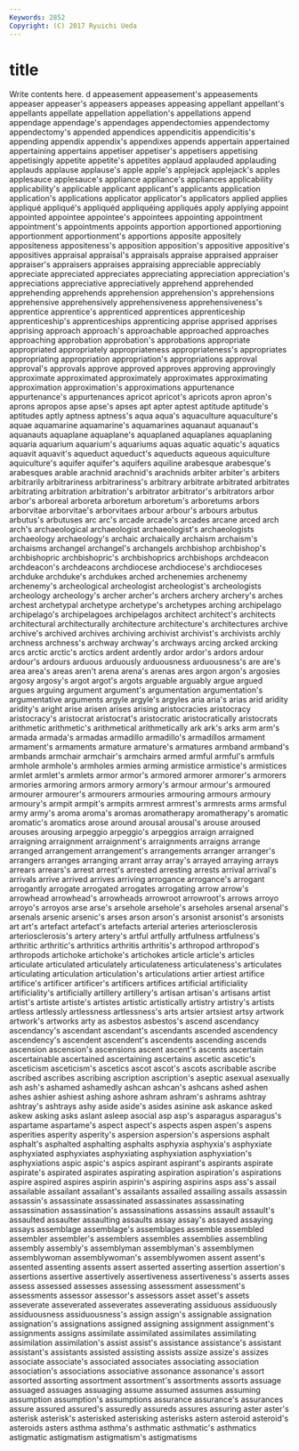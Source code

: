 ```yaml
---
Keywords: 2852 
Copyright: (C) 2017 Ryuichi Ueda
---
```


# title

Write contents here.
d appeasement appeasement's appeasements appeaser
appeaser's appeasers appeases appeasing appellant appellant's appellants appellate appellation appellation's
appellations append appendage appendage's appendages appendectomies appendectomy appendectomy's appended appendices
appendicitis appendicitis's appending appendix appendix's appendixes appends appertain appertained appertaining
appertains appetiser appetiser's appetisers appetising appetisingly appetite appetite's appetites applaud
applauded applauding applauds applause applause's apple apple's applejack applejack's apples
applesauce applesauce's appliance appliance's appliances applicability applicability's applicable applicant applicant's
applicants application application's applications applicator applicator's applicators applied applies appliqué
appliqué's appliquéd appliquéing appliqués apply applying appoint appointed appointee appointee's
appointees appointing appointment appointment's appointments appoints apportion apportioned apportioning apportionment
apportionment's apportions apposite appositely appositeness appositeness's apposition apposition's appositive appositive's
appositives appraisal appraisal's appraisals appraise appraised appraiser appraiser's appraisers appraises
appraising appreciable appreciably appreciate appreciated appreciates appreciating appreciation appreciation's appreciations
appreciative appreciatively apprehend apprehended apprehending apprehends apprehension apprehension's apprehensions apprehensive
apprehensively apprehensiveness apprehensiveness's apprentice apprentice's apprenticed apprentices apprenticeship apprenticeship's apprenticeships
apprenticing apprise apprised apprises apprising approach approach's approachable approached approaches
approaching approbation approbation's approbations appropriate appropriated appropriately appropriateness appropriateness's appropriates
appropriating appropriation appropriation's appropriations approval approval's approvals approve approved approves
approving approvingly approximate approximated approximately approximates approximating approximation approximation's approximations
appurtenance appurtenance's appurtenances apricot apricot's apricots apron apron's aprons apropos
apse apse's apses apt apter aptest aptitude aptitude's aptitudes aptly
aptness aptness's aqua aqua's aquaculture aquaculture's aquae aquamarine aquamarine's aquamarines
aquanaut aquanaut's aquanauts aquaplane aquaplane's aquaplaned aquaplanes aquaplaning aquaria aquarium
aquarium's aquariums aquas aquatic aquatic's aquatics aquavit aquavit's aqueduct aqueduct's
aqueducts aqueous aquiculture aquiculture's aquifer aquifer's aquifers aquiline arabesque arabesque's
arabesques arable arachnid arachnid's arachnids arbiter arbiter's arbiters arbitrarily arbitrariness
arbitrariness's arbitrary arbitrate arbitrated arbitrates arbitrating arbitration arbitration's arbitrator arbitrator's
arbitrators arbor arbor's arboreal arboreta arboretum arboretum's arboretums arbors arborvitae
arborvitae's arborvitaes arbour arbour's arbours arbutus arbutus's arbutuses arc arc's
arcade arcade's arcades arcane arced arch arch's archaeological archaeologist archaeologist's
archaeologists archaeology archaeology's archaic archaically archaism archaism's archaisms archangel archangel's
archangels archbishop archbishop's archbishopric archbishopric's archbishoprics archbishops archdeacon archdeacon's archdeacons
archdiocese archdiocese's archdioceses archduke archduke's archdukes arched archenemies archenemy archenemy's
archeological archeologist archeologist's archeologists archeology archeology's archer archer's archers archery
archery's arches archest archetypal archetype archetype's archetypes arching archipelago archipelago's
archipelagoes archipelagos architect architect's architects architectural architecturally architecture architecture's architectures
archive archive's archived archives archiving archivist archivist's archivists archly archness
archness's archway archway's archways arcing arcked arcking arcs arctic arctic's
arctics ardent ardently ardor ardor's ardors ardour ardour's ardours arduous
arduously arduousness arduousness's are are's area area's areas aren't arena
arena's arenas ares argon argon's argosies argosy argosy's argot argot's
argots arguable arguably argue argued argues arguing argument argument's argumentation
argumentation's argumentative arguments argyle argyle's argyles aria aria's arias arid
aridity aridity's aright arise arisen arises arising aristocracies aristocracy aristocracy's
aristocrat aristocrat's aristocratic aristocratically aristocrats arithmetic arithmetic's arithmetical arithmetically ark
ark's arks arm arm's armada armada's armadas armadillo armadillo's armadillos
armament armament's armaments armature armature's armatures armband armband's armbands armchair
armchair's armchairs armed armful armful's armfuls armhole armhole's armholes armies
arming armistice armistice's armistices armlet armlet's armlets armor armor's armored
armorer armorer's armorers armories armoring armors armory armory's armour armour's
armoured armourer armourer's armourers armouries armouring armours armoury armoury's armpit
armpit's armpits armrest armrest's armrests arms armsful army army's aroma
aroma's aromas aromatherapy aromatherapy's aromatic aromatic's aromatics arose around arousal
arousal's arouse aroused arouses arousing arpeggio arpeggio's arpeggios arraign arraigned
arraigning arraignment arraignment's arraignments arraigns arrange arranged arrangement arrangement's arrangements
arranger arranger's arrangers arranges arranging arrant array array's arrayed arraying
arrays arrears arrears's arrest arrest's arrested arresting arrests arrival arrival's
arrivals arrive arrived arrives arriving arrogance arrogance's arrogant arrogantly arrogate
arrogated arrogates arrogating arrow arrow's arrowhead arrowhead's arrowheads arrowroot arrowroot's
arrows arroyo arroyo's arroyos arse arse's arsehole arsehole's arseholes arsenal
arsenal's arsenals arsenic arsenic's arses arson arson's arsonist arsonist's arsonists
art art's artefact artefact's artefacts arterial arteries arteriosclerosis arteriosclerosis's artery
artery's artful artfully artfulness artfulness's arthritic arthritic's arthritics arthritis arthritis's
arthropod arthropod's arthropods artichoke artichoke's artichokes article article's articles articulate
articulated articulately articulateness articulateness's articulates articulating articulation articulation's articulations artier
artiest artifice artifice's artificer artificer's artificers artifices artificial artificiality artificiality's
artificially artillery artillery's artisan artisan's artisans artist artist's artiste artiste's
artistes artistic artistically artistry artistry's artists artless artlessly artlessness artlessness's
arts artsier artsiest artsy artwork artwork's artworks arty as asbestos
asbestos's ascend ascendancy ascendancy's ascendant ascendant's ascendants ascended ascendency ascendency's
ascendent ascendent's ascendents ascending ascends ascension ascension's ascensions ascent ascent's
ascents ascertain ascertainable ascertained ascertaining ascertains ascetic ascetic's asceticism asceticism's
ascetics ascot ascot's ascots ascribable ascribe ascribed ascribes ascribing ascription
ascription's aseptic asexual asexually ash ash's ashamed ashamedly ashcan ashcan's
ashcans ashed ashen ashes ashier ashiest ashing ashore ashram ashram's
ashrams ashtray ashtray's ashtrays ashy aside aside's asides asinine ask
askance asked askew asking asks aslant asleep asocial asp asp's
asparagus asparagus's aspartame aspartame's aspect aspect's aspects aspen aspen's aspens
asperities asperity asperity's aspersion aspersion's aspersions asphalt asphalt's asphalted asphalting
asphalts asphyxia asphyxia's asphyxiate asphyxiated asphyxiates asphyxiating asphyxiation asphyxiation's asphyxiations
aspic aspic's aspics aspirant aspirant's aspirants aspirate aspirate's aspirated aspirates
aspirating aspiration aspiration's aspirations aspire aspired aspires aspirin aspirin's aspiring
aspirins asps ass's assail assailable assailant assailant's assailants assailed assailing
assails assassin assassin's assassinate assassinated assassinates assassinating assassination assassination's assassinations
assassins assault assault's assaulted assaulter assaulting assaults assay assay's assayed
assaying assays assemblage assemblage's assemblages assemble assembled assembler assembler's assemblers
assembles assemblies assembling assembly assembly's assemblyman assemblyman's assemblymen assemblywoman assemblywoman's
assemblywomen assent assent's assented assenting assents assert asserted asserting assertion
assertion's assertions assertive assertively assertiveness assertiveness's asserts asses assess assessed
assesses assessing assessment assessment's assessments assessor assessor's assessors asset asset's
assets asseverate asseverated asseverates asseverating assiduous assiduously assiduousness assiduousness's assign
assign's assignable assignation assignation's assignations assigned assigning assignment assignment's assignments
assigns assimilate assimilated assimilates assimilating assimilation assimilation's assist assist's assistance
assistance's assistant assistant's assistants assisted assisting assists assize assize's assizes
associate associate's associated associates associating association association's associations associative assonance
assonance's assort assorted assorting assortment assortment's assortments assorts assuage assuaged
assuages assuaging assume assumed assumes assuming assumption assumption's assumptions assurance
assurance's assurances assure assured assured's assuredly assureds assures assuring aster
aster's asterisk asterisk's asterisked asterisking asterisks astern asteroid asteroid's asteroids
asters asthma asthma's asthmatic asthmatic's asthmatics astigmatic astigmatism astigmatism's astigmatisms
